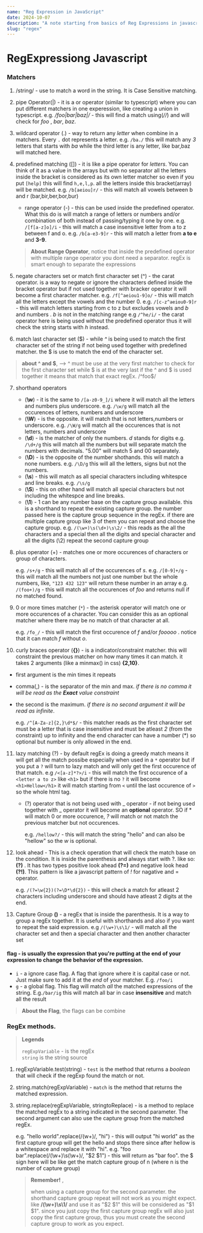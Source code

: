 ```yaml
---
name: "Reg Expression in JavaScript"
date: 2024-10-07
description: "A note starting from basics of Reg Expressions in javascript. Explains every matchers, flags and methods"
slug: "regex"
---
```


# RegExpressiong Javascript

### Matchers

1. /string/ - use to match a word in the string. It is Case Sensitive matching.

2. pipe Operator(|) - it is a or operator (similar to typescript) where you can put different matchers in one experession, like creating a union in typescript.
   e.g. _/foo|bar|baz|/_ - this will find a match using(_//_) and will check for _foo_ , _bar_, _baz_.

3. wildcard operator (.) - way to return any _letter_ when combine in a matchers. Every `.` dot represents a letter.
   e.g. `/ba./` this will match any _3_ letters that starts with _ba_ while the third letter is any letter, like bar,baz will matched here.

4. predefined matching ([]) - it is like a pipe operator for _letters_. You can think of it as a value in the arrays but with no separator all the letters inside the bracket is considered as its own letter matcher so even if you put `[help]` this will find `h,e,l,p`. all the letters inside this bracket(array) will be matched.
   e.g. `/b[aeiou]r/` - this will match all vowels between b and r (bar,bir,ber,bor,bur)

   - range operator (-) - this can be used inside the predefined operator. What this do is will match a range of letters or numbers and/or combination of both instead of passing/typing it one by one.
     e.g. `/[f[a-z]o]/i` - this will match a case insensitive letter from a to z between f and o.
     e.g. `/b[a-e3-9]r` - this will match a letter from **a to e** and **3-9**.

   > **About Range Operator**,
   > notice that inside the predefined operator with multiple range operator you dont need a separator. regEx is smart enough to separate the expressions

5. negate characters set or match first character set (^) - the carat operator. is a way to negate or ignore the characters defined inside the bracket operator but if not used together with bracker operator it will become a first character matcher.
   e.g. `/f[^aeiou1-9]o/` - this will match all the letters except the vowels and the number 0.
   e.g. `/[c-z^aeiou0-9]r` - this will match letters starting from c to z but excludes vowels and _b_ and numbers . _b_ is not in the matching range
   e.g `/^he/i/` - the carat operator here is being used without the predefined operator thus it will check the string starts with _h_ instead.

6. match last character set ($) - while _^_ is being used to match the first character set of the string if not being used together with predefined matcher. the $ is use to match the end of the character set.

> **about ^ and $**, -->
> ^ must be use at the very first matcher to check for the first character set while $ is at the very last
> if the ^ and $ is used together it means that match that exact regEx. /^foo$/

7. shorthand operators

   - (**\w**) - it is the same to `/[a-z0-9_]/i` where it will match all the letters and numbers plus underscore.
     e.g. `/\w/g` will match all the occurences of letters, numbers and underscore
   - (**\W**) - is the opposite. it will match that is not letters,numbers or underscore.
     e.g. `/\W/g` will match all the occurences that is not letters, numbers and underscore
   - (**\d**) - is the matcher of only the numbers. _d_ stands for digits
     e.g. `/\d+/g` this will match all the numbers but will separate match the numbers with decimals. "5.00" will match 5 and 00 separately.
   - (**\D**) - is the opposite of the number shothands. this will match a none numbers.
     e.g. `/\D/g` this will all the letters, signs but not the numbers.
   - (**\s**) - this will match as all special characters including whitespce and line breaks.
     e.g. `/\s/g`
   - (**\S**) - this on other hand will match all special characters but not including the whitespce and line breaks.
   - (**\1**) - 1 can be any number base on the capture group available. this is a shorthand to repeat the existing capture group. the number passed here is the capture group sequence in the regEx. if there are multiple capture group like 3 of them you can repeat and choose the capture group.
     e.g. `/(\w+)\s(\d+)\s\2/` - this reads as the all the characters and a special then all the digits and special character and all the digits (\2) repeat the second capture group

8. plus operator (+) - matches one or more occurences of characters or group of characters.

   e.g. `/s+/g` - this will match all of the occurences of _s_.
   e.g. `/[0-9]+/g` - this will match all the numbers not just one number but the whole numbers, like, `"123 432 123"` will return these number in an array
   e.g. `/(foo+)/g` - this will match all the occurences of _foo_ and returns null if no matched found.

9. 0 or more times matcher (`*`) - the asterisk operator will match one or more occurences of a character. You can consider this as an optional matcher where there may be no match of that character at all.

   e.g. `/fo_/` - this will match the first occurence of _f_ and/or _fooooo_ . notice that it can match _f_ without _o_.

10. curly braces operator (**{}**) - is a indicator/constraint matcher. this will constraint the previous matcher
    on how many times it can match. it takes 2 arguments (like a minmax() in css) **{2,10}**.

- first argument is the min times it repeats
- comma(,) - is the separator of the min and max. _if there is no comma it will be read as the **Exact** value constraint_
- the second is the maximum. _if there is no second argument it will be read as infinite_.

  e.g. `/^[A-Za-z]{2,}\d*$/` - this matcher reads as the first character set must be a letter that is case insensitive and must be atleast _2_ (from the constraint) up to infinity and the end character can have a number (\*) so optional but number is only allowed in the end.

11. lazy matching (?) - by default regEx is doing a greedy match means it will get all the match possibe especially when used in a `*` operator but if you put a `?` will turn to lazy match and will only get the first occurence of that match.
    e.g `/<[a-z]*?>/i` - this will match the first occurence of a `<letter a to z>` like `<h1>` but if there is no `?` it will become `<h1>Hellow</h1>` it will match starting from `<` until the last occurence of `>` so the whole html tag.

    - (?) operator that is not being used with _ operator - if not being used together with _ operator it will become an **optional** operator. SO if \* will match 0 or more occurence, _?_ will match or not match the previous matcher but not occurences.

      e.g. `/hellow?/` - this will match the string "hello" and can also be "hellow" so the _w_ is optional.

12. look ahead - This is a check operation that will check the match base on the condition. It is inside the parenthesis and always start with ?. like so: **(?)** . It has two types positive look ahead **(?=)** and negative look head **(?!)**. This pattern is like a javascript pattern of _!_ for nagative and = operator.

    e.g. `/(?=\w{2})(?=\D*\d{2})` - this will check a match for atleast 2 characters including underscore and should have atleast 2 digits at the end.

13. Capture Group **()** - a regEx that is inside the parenthesis. It is a way to group a regEx together. It is useful with shorthands and also if you want to repeat the said expression.
    e.g `/(\w+)\s\1/` - will match all the character set and then a special character and then another character set

#### flag - is usually the expression that you're putting at the end of your expression to change the behavior of the expression.

- `i` - a ignore case flag. A flag that ignore where it is capital case or not. Just make sure to add it at the _end_ of your matcher. E.g. `/foo/i`
- `g` - a global flag. This flag will match _all_ the matched expressions of the string. E.g.`/bar/ig` this will match all bar in case **insensitive** and match all the result

> **About the Flag**,
> the flags can be combine

### RegEx methods.

> **Legends**
>
> `regExpVariable` - is the regEx  
> `string` is the string source

1. regExpVariable.test(string) - `test` is the method that returns a _boolean_ that will check if the regExp found the match or not.
2. string.match(regExpVariable) - `match` is the method that returns the matched expression.
3. string.replace(regExpVariable, stringtoReplace) - is a method to replace the matched regEx to a string indicated in the second parameter. The second argument can also use the capture group from the matched regEx.

   e.g. "hello world".replace(/(w+)/, "hi") - this will output "hi world" as the first capture group will get the hello and stops there since after hellow is a whitespace and replace it with "hi".
   e.g. "foo bar".replace(/(\w+)\s(\w+)/, "$2 $1") - this will return as "bar foo". the $ sign here will be like get the match capture group of n (where n is the number of capture group)

   > **Remember!** ,
   >
   > when using a capture group for the second parameter. the shorthand capture group repeat will not work as you might expect. like **/(\w+)\s\1/** and use it as "$2 $1" this will be considered as "$1 $1". since you just copy the first capture group regEx will also just copy the first capture group, thus you must create the second capture group to work as you expect.
